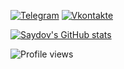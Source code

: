 [![Telegram](https://img.shields.io/badge/-Telegram-090909?style=for-the-badge&logo=telegram&logoColor=27A0D9)](https://t.me/saydovovh)
[![Vkontakte](https://img.shields.io/badge/-Vkontakte-090909?style=for-the-badge&logo=Vk&logoColor=4F7DB3)](https://vk.com/id372782003)
 
[![Saydov's GitHub stats](https://github-readme-stats.vercel.app/api?username=notsaydov&theme=dark&show_icons=true&hide_border=true&disable_animations=true&hide=prs,issues)](https://github.com/anuraghazra/github-readme-stats)  

![Profile views](https://gpvc.arturio.dev/notsaydov)
